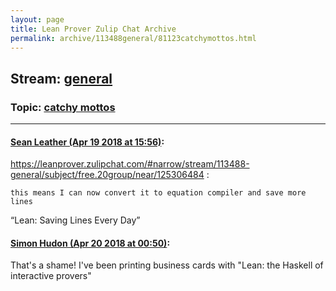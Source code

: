 ```yaml
---
layout: page
title: Lean Prover Zulip Chat Archive 
permalink: archive/113488general/81123catchymottos.html
---
```


## Stream: [general](index.html)
### Topic: [catchy mottos](81123catchymottos.html)

---

#### [Sean Leather (Apr 19 2018 at 15:56)](https://leanprover.zulipchat.com/#narrow/stream/113488-general/topic/catchy%20mottos/near/125306623):
https://leanprover.zulipchat.com/#narrow/stream/113488-general/subject/free.20group/near/125306484 :

```quote
this means I can now convert it to equation compiler and save more lines
```

“Lean: Saving Lines Every Day”

#### [Simon Hudon (Apr 20 2018 at 00:50)](https://leanprover.zulipchat.com/#narrow/stream/113488-general/topic/catchy%20mottos/near/125329975):
That's a shame! I've been printing business cards with "Lean: the Haskell of interactive provers"

